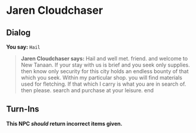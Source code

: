 # Jaren Cloudchaser
## Dialog

**You say:** `Hail`



>**Jaren Cloudchaser says:** Hail and well met. friend. and welcome to New Tanaan. If your stay with us is brief and you seek only supplies. then know only security for this city holds an endless bounty of that which you seek. Within my particular shop. you will find materials used for fletching. If that which I carry is what you are in search of. then please. search and purchase at your leisure.
end

## Turn-Ins



**This NPC *should* return incorrect items given.**





